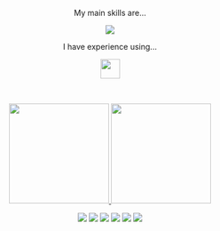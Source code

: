 
<p align="center"> My main skills are... </p>
<p align="center">
  <a href="https://skillicons.dev">
    <img src="https://skillicons.dev/icons?i=html,css,js,ts,react,redux"/>
  </a>
</p>

<p align="center"> I have experience using... </p>
<p align="center">
  <a href="https://skillicons.dev">
    <img src="https://skillicons.dev/icons?i=styledcomponents,sass,githubactions,nodejs,java,py,flutter,firebase" height="35px"/>
  </a>
</p>
 
<br>
<div align="center">
<p align="center">
<a href="https://github.com/minsuhan1">
  <img height="180em" src="https://github-readme-stats-eight-theta.vercel.app/api?username=minsuhan1&show_icons=true&theme=radical&include_all_commits=true&count_private=true"/>
  <img height="180em" src="https://github-readme-stats-eight-theta.vercel.app/api/top-langs/?username=minsuhan1&layout=compact&langs_count=8&theme=radical"/>
</a>
</p>

</div>


<p align="center">
  <a href="https://www.notion.so/HOME-325e1a5d317e4ef9b6555635368480f3?pvs=4"><img src="https://img.shields.io/badge/Notion-ffffff?style=badge&logo=Notion&logoColor=black"/></a>
  <a href="https://accurate-bank-c77.notion.site/77d0641302334acaa3937ca73b1482b7?v=38c9fd56abdf4bef97dde7d6a3925740"><img src="https://img.shields.io/badge/TIL-ffffff?style=badge&logo=Notion&logoColor=black"/></a>
  <a href="https://velog.io/@minsuhan1"><img src="https://img.shields.io/badge/minsuhan.log-3DDC84?style=badge&logo=Velog&logoColor=white"/></a> 
  <a href="mailto:iamminsuhan@gmail.com"><img src="https://img.shields.io/badge/Gmail-d14836?style=badge&logo=Gmail&logoColor=white"/></a>
  <a href="https://solved.ac/monologue96"><img src="http://mazassumnida.wtf/api/mini/generate_badge?boj=monologue96"/></a>
  <a href="https://hits.seeyoufarm.com"><img src="https://hits.seeyoufarm.com/api/count/incr/badge.svg?url=https%3A%2F%2Fgithub.com%2Fminsuhan1&count_bg=%2379C83D&title_bg=%23555555&icon=github.svg&icon_color=%23E7E7E7&title=hits&edge_flat=false"/></a>
</p>
<br>

<!--
<div align="center">
  <img src="./profile-3d-contrib/profile-green-animate.svg" width=75% height=75% />
</div>

<!--
**minsuhan1/minsuhan1** is a ✨ _special_ ✨ repository because its `README.md` (this file) appears on your GitHub profile.

Here are some ideas to get you started:

- 🔭 I’m currently working on ...
- 🌱 I’m currently learning ...
- 👯 I’m looking to collaborate on ...
- 🤔 I’m looking for help with ...
- 💬 Ask me about ...
- 📫 How to reach me: ...
- 😄 Pronouns: ...
- ⚡ Fun fact: ...
-->
